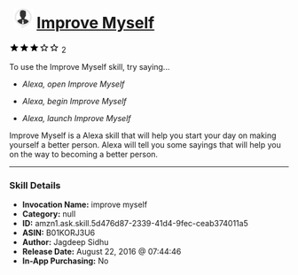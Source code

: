 # &nbsp;<img src="skill_icon" alt="Improve Myself icon" width="36"> [Improve Myself](http://alexa.amazon.com/#skills/amzn1.ask.skill.5d476d87-2339-41d4-9fec-ceab374011a5)
![3 stars](../../images/ic_star_black_18dp_1x.png)![3 stars](../../images/ic_star_black_18dp_1x.png)![3 stars](../../images/ic_star_black_18dp_1x.png)![3 stars](../../images/ic_star_border_black_18dp_1x.png)![3 stars](../../images/ic_star_border_black_18dp_1x.png) 2

To use the Improve Myself skill, try saying...

* *Alexa, open Improve Myself*

* *Alexa, begin Improve Myself*

* *Alexa, launch Improve Myself*

Improve Myself is a Alexa skill that will help you start your day on making yourself a better person.  Alexa will tell you some sayings that will help you on the way to becoming a better person.

***

### Skill Details

* **Invocation Name:** improve myself
* **Category:** null
* **ID:** amzn1.ask.skill.5d476d87-2339-41d4-9fec-ceab374011a5
* **ASIN:** B01KORJ3U6
* **Author:** Jagdeep Sidhu
* **Release Date:** August 22, 2016 @ 07:44:46
* **In-App Purchasing:** No
